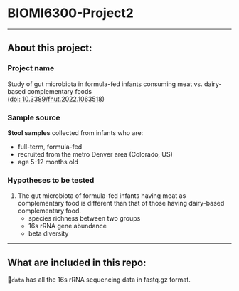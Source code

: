 # BIOMI6300-Project2

------------------------------------------------------------------------

## About this project:

### Project name

Study of gut microbiota in formula-fed infants consuming meat vs. dairy-based complementary foods\
([doi: 10.3389/fnut.2022.1063518](https://www.frontiersin.org/articles/10.3389/fnut.2022.1063518/full))

### Sample source

**Stool samples** collected from infants who are:

-   full-term, formula-fed
-   recruited from the metro Denver area (Colorado, US)
-   age 5-12 months old

### Hypotheses to be tested

1.  The gut microbiota of formula-fed infants having meat as complementary food is different than that of those having dairy-based complementary food.
    -   species richness between two groups
    -   16s rRNA gene abundance
    -   beta diversity

------------------------------------------------------------------------

## What are included in this repo:

📂`data` has all the 16s rRNA sequencing data in fastq.gz format.
